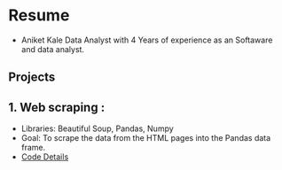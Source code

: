 # Resume
* Aniket Kale
  Data Analyst with 4 Years of experience as an Softaware and data analyst.  
 
## Projects ##

## 1. Web scraping :
- Libraries: Beautiful Soup, Pandas, Numpy  
- Goal: To scrape the data from the HTML pages into the Pandas data frame.
- [Code Details](https://github.com/andy12290/Web-scraping "Git hub details")




